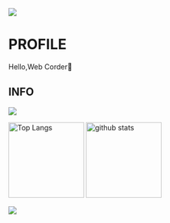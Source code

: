 ![](https://komarev.com/ghpvc/?username=maru-koyo&color=ff69b4&label=PROFILE+VIEWS)

# PROFILE

Hello,Web Corder👐

## INFO

![](https://skillicons.dev/icons?i=html,css,scss,js,ts,threejs,react,nextjs,astro,php,laravel,github,vscode)

<p align="left"> 
  <img alt="Top Langs" height="150px" src="https://github-readme-stats.vercel.app/api/top-langs/?username=maru-koyo&layout=compact&show_icons=true" />
  <img alt="github stats" height="150px" src="https://github-readme-stats.vercel.app/api?username=maru-koyo" />
</p>

![](https://github-profile-summary-cards.vercel.app/api/cards/profile-details?username=maru-koyo&theme=dracula)
